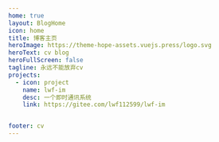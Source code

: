 ```yaml
---
home: true
layout: BlogHome
icon: home
title: 博客主页
heroImage: https://theme-hope-assets.vuejs.press/logo.svg
heroText: cv blog
heroFullScreen: false
tagline: 永远不能放弃cv
projects:
  - icon: project
    name: lwf-im
    desc: 一个即时通讯系统
    link: https://gitee.com/lwf112599/lwf-im


footer: cv 
---
```

